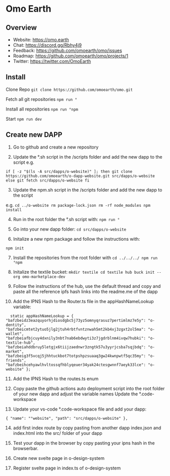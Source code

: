 # Omo Earth

## Overview

- Website: https://omo.earth
- Chat: https://discord.gg/Rbhy4j9
- Feedback: https://github.com/omoearth/omo/issues
- Roadmap: https://github.com/omoearth/omo/projects/1
- Twitter: https://twitter.com/OmoEarth


## Install

Clone Repo
`git clone https://github.com/omoearth/omo.git`

Fetch all git repositories
`npm run °`

Install all repositories
`npm run °npm`

Start
`npm run dev`


## Create new DAPP

1. Go to github and create a new repository

2. Update the °.sh script in the /scripts folder and add the new dapp to the script 
   e.g.

`if [ -z "$(ls -A src/dapps/o-website)" ]; then
    git clone https://github.com/omoearth/o-dapp-website.git src/dapps/o-website
else
    git fetch src/dapps/o-website
fi`

3. Update the npm.sh script in the /scripts folder  and add the new dapp to the script 

e.g.
`cd ../o-website
rm package-lock.json
rm -rf node_modules
npm install`

4. Run in the root folder the °.sh script with: 
`npm run °`

5. Go into your new dapp folder:
 `cd src/dapps/o-website`

6. Initalize a new npm package and follow the instructions with:

`npm init`

7. Install the repositories from the root folder with
`
cd ../../../
npm run °npm
`
   
8. Initalize the textile bucket:
`
mkdir textile
cd textile
hub buck init --org omo-marketplace-dev
`

9. Follow the instructions of the hub, use the default thread and copy and paste all the reference ipfs hash links into the readme.me of the dapp

10. Add the IPNS Hash to the Router.ts file in the appHashNameLookup variable:

` 
static appHashNameLookup = {
    "bafzbeidz3eazquyorhjdiosdgbc5j73yz5omnyqrasuz7pertimlmz7e5y": "o-dentity",
    "bafzbeicmtet2ytuo5jlg2jtuh4rbtfvntznwah5mt2kb4xj3zgxt2ol5ma": "o-wallet",
    "bafzbeiafbjcuy4dxnily3nbt7nab6ebdwyti3z7jgdrblnm4ivqw7hubki": "o-textile-hub",
    "bafzbeiahddbruy5letgjx6tiijzaednwr3zngtk57u3yyrjcsba7sqjbdq": "o-market",
    "bafzbeig3f5vcqj5jhhtuckbot7totpshpzsuaaq3gw24kwnpwtf5qc35my": "o-friends",
    "bafzbeihcehyawlhvltossqfhblyqeuer34yak24ctesgwnnf7aeyk33lce": "o-website"
};`

11. Add the IPNS Hash to the routes.ts enum 

12. Copy paste the github actions auto deployment script into the root folder of your new dapp and adjust the variable names
   Update the °.code-workspace 

13. Update your vs-code °.code-workspace file and add your dapp: 

`
{
    "name": "°website",
    "path": "src/dapps/o-website"
},
`

14. add first index route by copy pasting from another dapp index.json and index.html into the src/ folder of your dapp

15. Test your dapp in the browser by copy pasting your ipns hash in the browserbar.

16. Create new svelte page in o-design-system

17. Register svelte page in index.ts of o-design-system
